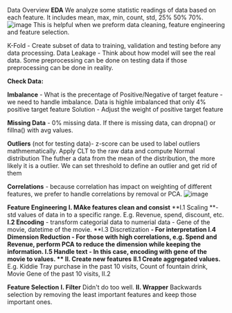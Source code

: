 Data Overview
**EDA**
We analyze some statistic readings of data based on each feature.
It includes mean, max, min, count, std, 25% 50% 70%.
![image](https://user-images.githubusercontent.com/32372822/144900775-89f681d0-9d8c-4251-ae4a-2a6a255a2a06.png)
This is helpful when we preform data cleaning, feature engineering and feature selection.


K-Fold - Create subset of data to training, validation and testing before any data processing.
Data Leakage - Think about how model will see the real data. Some preprocessing can be done on testing data if those preprocessing can be done in reality.

**Check Data:**

**Imbalance** - What is the precentage of Positive/Negative of target feature - we need to handle imbalance.
Data is highle imbalanced that only 4% positive target feature
Solution - Adjust the weight of positive target feature

**Missing Data** - 0% missing data. 
If there is missing data, can dropna() or fillna() with avg values.

**Outliers** (not for testing data)- z-score can be used to label outliers mathmematically.
Apply CLT to the raw data and compute Normal distribution
The futher a data from the mean of the distribution, the more likely it is a outlier.
We can set threshold to define an outlier and get rid of them

**Correlations** - because correlation has impact on weighting of different features, we prefer to handle correlations by removal or PCA.
![image](https://user-images.githubusercontent.com/32372822/144901146-622786e3-f9ac-4620-a155-d9fe4e436913.png)


**Feature Engineering**
**I. MAke features clean and consist**
**I.1 Scaling **- std values of data in to a specific range. E.g. Revenue, spend, discount, etc.
**I.2 Encoding** - transform categorial data to numerial data - Gene of the movie, datetime of the movie.
**I.3 Discretization **- For interpretation
**I.4 Dimension Reduction** - For those with high correlations, e.g. Spend and Revenue, perform PCA to reduce the dimension while keeping the information.
**I.5 Handle text** - In this case, encoding with gene of the movie to values.
**
II. Create new features**
**II.1  Create aggregated values.** E.g. Kiddie Tray purchase in the past 10 visits, Count of fountain drink, Movie Gene of the past 10 visits,
II.2 

**Feature Selection**
**I. Filter**
Didn't do too well.
**II. Wrapper**
Backwards selection by removing the least important features and keep those important ones. 

